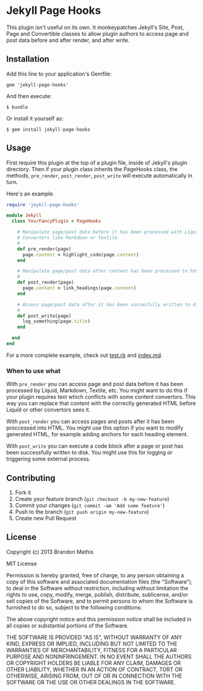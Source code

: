 # Jekyll Page Hooks

This plugin isn't useful on its own. It monkeypatches Jekyll's Site, Post, Page and Convertible classes to allow plugin authors to access page and post data before and after render, and after write. 

## Installation

Add this line to your application's Gemfile:

    gem 'jekyll-page-hooks'

And then execute:

    $ bundle

Or install it yourself as:

    $ gem install jekyll-page-hooks

## Usage

First require this plugin at the top of a plugin file, inside of Jekyll's plugin directory. Then if your plugin class inherits the PageHooks class, the methods, `pre_render`, `post_render`, `post_write` will execute automatically in turn.

Here's an example.

```ruby
require 'jeykll-page-hooks'

module Jekyll
  class YourFancyPlugin < PageHooks

    # Manipulate page/post data before it has been processed with Liquid or
    # Converters like Markdown or Textile.
    #
    def pre_render(page)
      page.content = highlight_code(page.content)
    end

    # Manipulate page/post data after content has been processed to html.
    #
    def post_render(page)
      page.content = link_headings(page.content)
    end

    # Access page/post data after it has been succesfully written to disk.
    #
    def post_write(page)
      log_something(page.title)
    end

  end
end
```

For a more complete example, check out [test.rb](test/_plugins/test.rb) and [index.md](test/index.md).

### When to use what

With `pre_render` you can access page and post data before it has been
processed by Liquid, Markdown, Textile, etc. You might want to do this if your
plugin requires text which conflicts with some content convertors. This way
you can replace that content with the correctly generated HTML before Liquid
or other convertors sees it.

With `post_render` you can access pages and posts after it has been proccessed into HTML. You might use this option if you want to modify generated HTML, for example adding anchors for each heading element.

With `post_write` you can execute a code block after a page or post has been
successfully written to disk. You might use this for logging or triggering
some external process.

## Contributing

1. Fork it
2. Create your feature branch (`git checkout -b my-new-feature`)
3. Commit your changes (`git commit -am 'Add some feature'`)
4. Push to the branch (`git push origin my-new-feature`)
5. Create new Pull Request

## License

Copyright (c) 2013 Brandon Mathis

MIT License

Permission is hereby granted, free of charge, to any person obtaining
a copy of this software and associated documentation files (the
"Software"), to deal in the Software without restriction, including
without limitation the rights to use, copy, modify, merge, publish,
distribute, sublicense, and/or sell copies of the Software, and to
permit persons to whom the Software is furnished to do so, subject to
the following conditions:

The above copyright notice and this permission notice shall be
included in all copies or substantial portions of the Software.

THE SOFTWARE IS PROVIDED "AS IS", WITHOUT WARRANTY OF ANY KIND,
EXPRESS OR IMPLIED, INCLUDING BUT NOT LIMITED TO THE WARRANTIES OF
MERCHANTABILITY, FITNESS FOR A PARTICULAR PURPOSE AND
NONINFRINGEMENT. IN NO EVENT SHALL THE AUTHORS OR COPYRIGHT HOLDERS BE
LIABLE FOR ANY CLAIM, DAMAGES OR OTHER LIABILITY, WHETHER IN AN ACTION
OF CONTRACT, TORT OR OTHERWISE, ARISING FROM, OUT OF OR IN CONNECTION
WITH THE SOFTWARE OR THE USE OR OTHER DEALINGS IN THE SOFTWARE.


